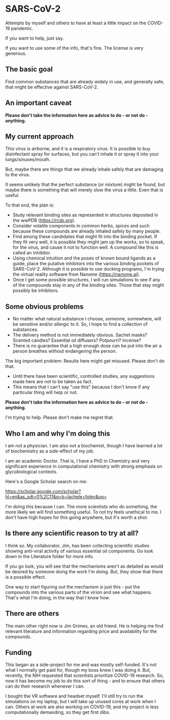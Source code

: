 # SARS-CoV-2
Attempts by myself and others to have at least a little impact on the COVID-19 pandemic.

If you want to help, just say. 

If you want to use some of the info, that's fine.   The license is very generous.

## The basic goal

Find common substances that are already widely in use, and generally safe, that might
be effective against SARS-CoV-2.

## An important caveat

**Please don't take the information here as advice to do - or not do - anything.**

## My current approach

This virus is airborne, and it is a respiratory virus.  It is possible to buy disinfectant
spray for surfaces, but you can't inhale it or spray it into your lungs/sinuses/mouth.

But, maybe there are things that we already inhale safely that are damaging to the virus.

It seems unlikely that the perfect substance (or mixture) might be found, but maybe there
is something that will merely slow the virus a little.  Even that is useful.

To that end, the plan is:

* Study relevant binding sites as represented in structures deposited in the 
  wwPDB (https://rcsb.org). 
* Consider volatile components in common herbs, spices and such because these 
  compounds are already inhaled safely by many people.  
* Find among these candidates that might fit into the binding pocket.  If they fit 
  very well, it is possible they might jam up the works, so to speak, for the virus,
  and cause it not to function well.  A compound like this is called an inhibitor.
* Using chemical intuition and the poses of known bound ligands as a guide, place 
  the putative inhibitors into the various binding pockets of SARS-CoV-2.  Although
  it is possible to use docking programs, I'm trying the virtual reality software
  from Nanome (https://nanome.ai).
* Once I get some possible structures, I will run simulations to see if any of the
  compounds stay in any of the binding sites.  Those that stay might possibly
  be inhibitors.

## Some obvious problems

* No matter what natural substance I choose, someone, somewhere, will be sensitive 
  and/or allergic to it.  So, I hope to find a collection of substances.
* The delivery method is not immediately obvious.  Sachet masks?  Scented candles?
  Essential oil diffusers?  Potpourri?  Incense?  
* There is no guarantee that a high enough dose can be put into the air a person breathes
  without endangering the person.  

The big important problem:  Results here might get misused.  Please don't do that.

* Until there have been scientific, controlled studies, any suggestions made here are not
  to be taken as fact. 
* This means that I can't say "use this" because I don't know if any particular thing will 
  help or not. 

**Please don't take the information here as advice to do - or not do - anything.**

I'm trying to help.  Please don't make me regret that.

## Who I am and why I'm doing this

I am not a physician.  I am also not a biochemist, though I have learned a lot of biochemistry 
as a side-effect of my job.  

I am an academic Doctor.  That is, I have a PhD in Chemistry and very significant experience 
in computational chemistry with strong emphasis on glycobiological contexts.

Here's a Google Scholar search on me:  

https://scholar.google.com/scholar?hl=en&as_sdt=0%2C11&q=b+lachele+foley&oq=

I'm doing this because I can.  The more scientists who do something, the more likely we will 
find something useful.  To not try feels unethical to me.  I don't have high hopes for this 
going anywhere, but it's worth a shot.

## Is there any scientific reason to try at all?

I think so.  My collaborator, Jim, has been collecting scientific studies showing 
anti-viral activity of various essential oil components.  Go look down in the 
Literature folder for more info.

If you go look, you will see that the mechanisms aren't as detailed as would be 
desired by someone doing the work I'm doing.  But, they show that there is a 
possible effect. 

One way to start figuring out the mechanism is just this - put the compounds into
the various parts of the virion and see what happens.  That's what I'm doing, in 
the way that I know how.

## There are others

The main other right now is Jim Grimes, an old friend.  He is helping me find relevant 
literature and information regarding price and availability for the compounds.  

## Funding

This began as a side-project for me and was mostly self-funded.  It's not what I normally
get paid for, though my boss knew I was doing it.  But, recently, the NIH requested that
scientists prioritize COVID-19 research.  So, now it has become my job to do this sort
of thing - and to ensure that others can do their research whenever I can. 

I bought the VR software and headset myself.  I'll still try to run the simulations on my 
laptop, but I will take up unused cores at work when I can.  Others at work are also
working on COVID-19, and my project is less computationally demanding, so they get first dibs.

